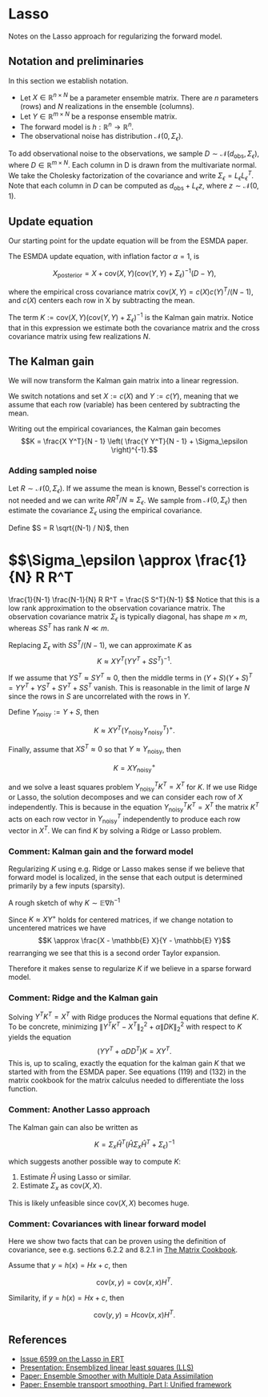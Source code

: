 # Lasso

Notes on the Lasso approach for regularizing the forward model.

## Notation and preliminaries

In this section we establish notation.

- Let $X \in \mathbb{R}^{n \times N}$ be a parameter ensemble matrix.
There are $n$ parameters (rows) and $N$ realizations in the ensemble (columns).
- Let $Y \in \mathbb{R}^{m \times N}$ be a response ensemble matrix.
- The forward model is $h: \mathbb{R}^n \to \mathbb{R}^n$.
- The observational noise has distribution $\mathcal{N}(0, \Sigma_\epsilon)$.

To add observational noise to the observations, we sample $D \sim \mathcal{N}(d_\text{obs}, \Sigma_\epsilon)$, where $D \in \mathbb{R}^{m \times N}$.
Each column in D is drawn from the multivariate normal.
We take the Cholesky factorization of the covariance and write $\Sigma_\epsilon = L_\epsilon  L_\epsilon^T$.
Note that each column in $D$ can be computed as $d_\text{obs} + L_\epsilon z$, where $z \sim \mathcal{N}(0, 1)$.

## Update equation

Our starting point for the update equation will be from the ESMDA paper.

The ESMDA update equation, with inflation factor $\alpha=1$, is

$$X_\text{posterior} = X + \text{cov}(X, Y) (\text{cov}(Y, Y) + \Sigma_\epsilon)^{-1} (D - Y),$$

where the empirical cross covariance matrix $\text{cov}(X, Y) = c(X) c(Y)^T / (N - 1)$, and $c(X)$ centers each row in X by subtracting the mean.

The term $K := \text{cov}(X, Y) (\text{cov}(Y, Y) + \Sigma_\epsilon)^{-1}$ is the Kalman gain matrix.
Notice that in this expression we estimate both the covariance matrix and the cross covariance matrix using few realizations $N$.

## The Kalman gain

We will now transform the Kalman gain matrix into a linear regression.

We switch notations and set $X := c(X)$ and $Y := c(Y)$, meaning that we assume that each row (variable) has been centered by subtracting the mean.

Writing out the empirical covariances, the Kalman gain becomes
$$K = \frac{X Y^T}{N - 1} \left(
\frac{Y Y^T}{N - 1} + \Sigma_\epsilon
\right)^{-1}.$$

### Adding sampled noise

Let $R \sim \mathcal{N}(0, \Sigma_\epsilon)$.
If we assume the mean is known, Bessel's correction is not needed and we can write $R R^T / N \approx \Sigma_\epsilon$.
We sample from $\mathcal{N}(0, \Sigma_\epsilon)$ then estimate the covariance $\Sigma_\epsilon$ using the empirical covariance.

Define $S = R \sqrt{(N-1) / N}$, then

$$\Sigma_\epsilon \approx
\frac{1}{N} R R^T
=
\frac{1}{N-1} \frac{N-1}{N} R R^T
= \frac{S S^T}{N-1}
$$
Notice that this is a low rank approximation to the observation covariance matrix.
The observation covariance matrix $\Sigma_\epsilon$ is typically diagonal, has shape $m \times m$, whereas $S S^T$ has rank $N \ll m$.

Replacing $\Sigma_\epsilon$ with $S S^T / (N - 1)$,
we can approximate $K$ as
$$K \approx X Y^T \left(
Y Y^T + S S^T
\right)^{-1}.$$

If we assume that $YS^T \approx SY^T \approx 0$, then the middle terms in $(Y +S)( Y + S)^T = Y Y^T + Y S^T + SY^T  + SS^T$ vanish.
This is reasonable in the limit of large $N$ since the rows in $S$ are uncorrelated with the rows in $Y$.

Define $Y_\text{noisy} := Y + S$, then

$$K \approx X Y^T \left(
Y_\text{noisy} Y_\text{noisy}^T
\right)^{+}.$$

Finally, assume that $X S^T \approx 0$ so that $Y \approx Y_\text{noisy}$, then

$$K = X Y_\text{noisy}^{+}$$

and we solve a least squares problem $Y_\text{noisy}^T K^T = X^T$ for $K$.
If we use Ridge or Lasso, the solution decomposes and we can consider each row of $X$ independently.
This is because in the equation $Y_\text{noisy}^T K^T = X^T$ the matrix $K^T$ acts on each row vector in $Y_\text{noisy}^T$ independently to produce each row vector in $X^T$.
We can find $K$ by solving a Ridge or Lasso problem.

### Comment: Kalman gain and the forward model

Regularizing $K$ using e.g. Ridge or Lasso makes sense if we believe that forward model is localized, in the sense that each output is determined primarily by a few inputs (sparsity).

A rough sketch of why $K \sim \mathbb{E} \nabla h^{-1}$

Since $K \approx X Y^{+}$ holds for centered matrices, if we change notation to uncentered matrices we have
$$K \approx \frac{X - \mathbb{E} X}{Y - \mathbb{E} Y}$$
rearranging we see that this is a second order Taylor expansion.

Therefore it makes sense to regularize $K$ if we believe in a sparse forward model.

### Comment: Ridge and the Kalman gain

Solving $Y^T K^T = X^T$ with Ridge produces the Normal equations that define $K$.
To be concrete, minimizing $\lVert Y^T K^T - X^T \rVert_2^2 + \alpha \lVert D K \rVert_2^2$ with respect to $K$ yields the equation
$$\left( Y Y^T + \alpha D D^T\right) K = X Y^T.$$
This is, up to scaling, exactly the equation for the kalman gain $K$ that we started with from the ESMDA paper.
See equations (119) and (132) in the matrix cookbook for the matrix calculus needed to differentiate the loss function.

### Comment: Another Lasso approach

The Kalman gain can also be written as

$$K = \Sigma_{x} \hat{H}^T (\hat{H}\Sigma_{x}\hat{H}^T + \Sigma_{\epsilon})^{-1}$$

which suggests another possible way to compute $K$:

1. Estimate $\hat{H}$ using Lasso or similar.
2. Estimate $\Sigma_{x}$ as $\text{cov}(X, X)$.

This is likely unfeasible since $\text{cov}(X, X)$ becomes huge.

### Comment: Covariances with linear forward model

Here we show two facts that can be proven using the definition of covariance, see e.g. sections 6.2.2 and 8.2.1 in [The Matrix Cookbook](https://www.math.uwaterloo.ca/~hwolkowi/matrixcookbook.pdf).

Assume that $y = h(x) = H x + c$, then

$$\text{cov}(x, y ) = \text{cov}(x, x) H^T.$$

Similarity, if $y = h(x) = H x + c$, then

$$\text{cov}(y, y ) = H \text{cov}(x, x) H^T.$$

## References

- [Issue 6599 on the Lasso in ERT](https://github.com/equinor/ert/issues/6599)
- [Presentation: Ensemblized linear least squares (LLS)](https://ncda-fs.web.norce.cloud/WS2023/raanes.pdf)
- [Paper: Ensemble Smoother with Multiple Data Assimilation](http://dx.doi.org/10.1016/j.cageo.2012.03.011)
- [Paper: Ensemble transport smoothing. Part I: Unified framework](https://arxiv.org/pdf/2210.17000.pdf)
